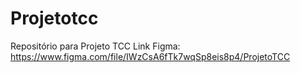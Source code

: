 # Projetotcc
Repositório para Projeto TCC
Link Figma: https://www.figma.com/file/IWzCsA6fTk7wqSp8eis8p4/ProjetoTCC
